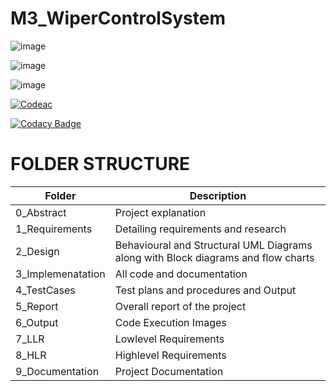 # M3_WiperControlSystem

![image](https://user-images.githubusercontent.com/101012637/168412191-0e53c4e3-169d-4a24-b0d5-f265ca5f5f25.png)

![image](https://user-images.githubusercontent.com/101012637/168412236-788c30e3-17b2-4cd2-bee3-725ca155c762.png)

![image](https://user-images.githubusercontent.com/101012637/168412248-38242200-4ec3-4c23-bffa-69654d6188c0.png)

[![Codeac](https://static.codeac.io/badges/2-491865782.svg "Codeac")](https://app.codeac.io/github/PERUMALLASRAVANI/M3_WiperControlSystem)

[![Codacy Badge](https://app.codacy.com/project/badge/Grade/90e4eae25a5540f491da309b87850d1b)](https://www.codacy.com/gh/PERUMALLASRAVANI/M3_WiperControlSystem/dashboard?utm_source=github.com&amp;utm_medium=referral&amp;utm_content=PERUMALLASRAVANI/M3_WiperControlSystem&amp;utm_campaign=Badge_Grade)

# FOLDER STRUCTURE 

<html>
<body>
<!--StartFragment-->

Folder | Description
-- | --
0_Abstract | Project explanation
1_Requirements | Detailing requirements and research
2_Design | Behavioural and Structural UML Diagrams along with Block diagrams and flow charts
3_Implemenatation | All code and documentation
4_TestCases |  Test plans and procedures and Output
5_Report | Overall report of the project
6_Output | Code Execution Images 
7_LLR | Lowlevel Requirements
8_HLR | Highlevel Requirements
9_Documentation | Project Documentation

<!--EndFragment-->
</body>
</html>
